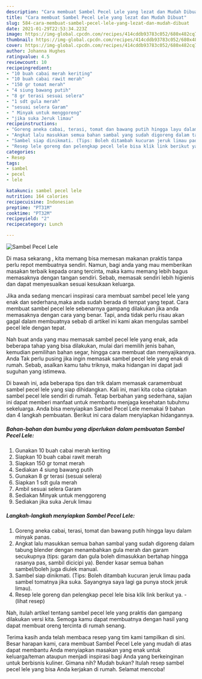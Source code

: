 ```yaml
---
description: "Cara membuat Sambel Pecel Lele yang lezat dan Mudah Dibuat"
title: "Cara membuat Sambel Pecel Lele yang lezat dan Mudah Dibuat"
slug: 584-cara-membuat-sambel-pecel-lele-yang-lezat-dan-mudah-dibuat
date: 2021-01-29T22:53:34.223Z
image: https://img-global.cpcdn.com/recipes/414cddb93783c052/680x482cq70/sambel-pecel-lele-foto-resep-utama.jpg
thumbnail: https://img-global.cpcdn.com/recipes/414cddb93783c052/680x482cq70/sambel-pecel-lele-foto-resep-utama.jpg
cover: https://img-global.cpcdn.com/recipes/414cddb93783c052/680x482cq70/sambel-pecel-lele-foto-resep-utama.jpg
author: Johanna Hughes
ratingvalue: 4.5
reviewcount: 10
recipeingredient:
- "10 buah cabai merah keriting"
- "10 buah cabai rawit merah"
- "150 gr tomat merah"
- "4 siung bawang putih"
- "8 gr terasi sesuai selera"
- "1 sdt gula merah"
- "sesuai selera Garam"
- " Minyak untuk menggoreng"
- "jika suka Jeruk limau"
recipeinstructions:
- "Goreng aneka cabai, terasi, tomat dan bawang putih hingga layu dalam minyak panas."
- "Angkat lalu masukkan semua bahan sambal yang sudah digoreng dalam tabung blender dengan menambahkan gula merah dan garam secukupnya (tips: garam dan gula boleh dimasukkan bertahap hingga rasanya pas, sambil dicicipi ya). Bender kasar semua bahan sambel/boleh juga diulek manual."
- "Sambel siap dinikmati. (Tips: Boleh ditambah kucuran jeruk limau pada sambel tomatnya jika suka. Sayangnya saya lagi ga punya stock jeruk limau)."
- "Resep lele goreng dan pelengkap pecel lele bisa klik link berikut ya.           (lihat resep)"
categories:
- Resep
tags:
- sambel
- pecel
- lele

katakunci: sambel pecel lele 
nutrition: 164 calories
recipecuisine: Indonesian
preptime: "PT31M"
cooktime: "PT32M"
recipeyield: "2"
recipecategory: Lunch

---
```



![Sambel Pecel Lele](https://img-global.cpcdn.com/recipes/414cddb93783c052/680x482cq70/sambel-pecel-lele-foto-resep-utama.jpg)

Di masa  sekarang , kita memang bisa memesan makanan praktis tanpa perlu repot membuatnya sendiri. Namun, bagi anda yang mau memberikan masakan terbaik kepada orang tercinta, maka kamu memang lebih bagus memasaknya dengan tangan sendiri. Sebab, memasak sendiri lebih higienis dan dapat menyesuaikan sesuai kesukaan keluarga.

Jika anda sedang mencari inspirasi cara membuat sambel pecel lele yang enak dan sederhana,maka anda sudah berada di tempat yang tepat. Cara membuat sambel pecel lele  sebenarnya gampang dilakukan jika anda memasaknya dengan cara yang benar. Tapi, anda tidak perlu risau akan gagal dalam membuatnya 
sebab di artikel ini kami akan mengulas sambel pecel lele dengan tepat.  



Nah buat anda yang mau memasak sambel pecel lele yang enak, ada beberapa tahap yang bisa dilakukan, mulai dari memilih jenis bahan, kemudian pemilihan bahan segar, hingga cara membuat dan menyajikannya. Anda Tak perlu pusing jika ingin memasak sambel pecel lele yang enak di rumah. Sebab, asalkan kamu  tahu triknya, maka hidangan ini dapat jadi suguhan yang istimewa.

Di bawah ini, ada beberapa tips dan trik dalam memasak caramembuat sambel pecel lele yang siap dihidangkan. Kali ini, mari kita coba ciptakan sambel pecel lele sendiri di rumah. Tetap berbahan yang sederhana, sajian ini dapat memberi manfaat untuk membantu menjaga kesehatan tubuhmu sekeluarga. Anda bisa menyiapkan Sambel Pecel Lele memakai 9 bahan dan 4 langkah pembuatan. Berikut ini cara dalam menyiapkan hidangannya.

<!--inarticleads1-->

##### Bahan-bahan dan bumbu yang diperlukan dalam pembuatan Sambel Pecel Lele:

1. Gunakan 10 buah cabai merah keriting
1. Siapkan 10 buah cabai rawit merah
1. Siapkan 150 gr tomat merah
1. Sediakan 4 siung bawang putih
1. Gunakan 8 gr terasi (sesuai selera)
1. Siapkan 1 sdt gula merah
1. Ambil sesuai selera Garam
1. Sediakan  Minyak untuk menggoreng
1. Sediakan jika suka Jeruk limau




<!--inarticleads2-->

##### Langkah-langkah menyiapkan Sambel Pecel Lele:

1. Goreng aneka cabai, terasi, tomat dan bawang putih hingga layu dalam minyak panas.
1. Angkat lalu masukkan semua bahan sambal yang sudah digoreng dalam tabung blender dengan menambahkan gula merah dan garam secukupnya (tips: garam dan gula boleh dimasukkan bertahap hingga rasanya pas, sambil dicicipi ya). Bender kasar semua bahan sambel/boleh juga diulek manual.
1. Sambel siap dinikmati. (Tips: Boleh ditambah kucuran jeruk limau pada sambel tomatnya jika suka. Sayangnya saya lagi ga punya stock jeruk limau).
1. Resep lele goreng dan pelengkap pecel lele bisa klik link berikut ya. -           (lihat resep)




Nah, itulah artikel tentang  sambel pecel lele  yang praktis dan gampang dilakukan versi kita. Semoga kamu dapat membuatnya dengan hasil yang dapat membuat oreng tercinta di rumah senang. 

Terima kasih anda telah membaca resep yang tim kami tampilkan di sini. Besar harapan kami, cara membuat  Sambel Pecel Lele yang mudah di atas dapat membantu Anda menyiapkan masakan yang enak untuk keluarga/teman ataupun menjadi inspirasi bagi Anda yang berkeinginan untuk berbisnis kuliner. Gimana nih? Mudah bukan? Itulah resep sambel pecel lele yang bisa Anda kerjakan di rumah. Selamat mencoba!

